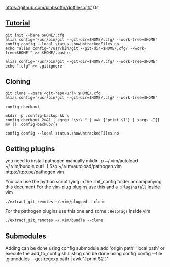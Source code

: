 https://github.com/binbsoffn/dotfiles.git# Git
## [Tutorial](https://www.atlassian.com/git/tutorials/dotfiles)

    git init --bare $HOME/.cfg
    alias config='/usr/bin/git --git-dir=$HOME/.cfg/ --work-tree=$HOME'
    config config --local status.showUntrackedFiles no
    echo "alias config='/usr/bin/git --git-dir=$HOME/.cfg/ --work-tree=$HOME'" >> $HOME/.bashrc

    alias config='/usr/bin/git --git-dir=$HOME/.cfg/ --work-tree=$HOME'
    echo ".cfg" >> .gitignore

## Cloning

    git clone --bare <git-repo-url> $HOME/.cfg
    alias config='/usr/bin/git --git-dir=$HOME/.cfg/ --work-tree=$HOME'

    config checkout

    mkdir -p .config-backup && \
    config checkout 2>&1 | egrep "\s+\." | awk {'print $1'} | xargs -I{} mv {} .config-backup/{}

    config config --local status.showUntrackedFiles no


## Getting plugins
you need to install pathogen manually
mkdir -p ~/.vim/autoload ~/.vim/bundle
curl -LSso ~/.vim/autoload/pathogen.vim https://tpo.pe/pathogen.vim

You can use the python script lying in the .init_config folder accompanying this document
For the vim-plug plugins use this and a `:PlugInstall` inside vim

    ./extract_git_remotes ~/.vim/plugged --clone

For the pathogen plugins use this one and some `:HelpTags` inside vim

    ./extract_git_remotes ~/.vim/bundle --clone

## Submodules
Adding can be done using
    config submodule add 'origin path' 'local path'
    or execute the add_to_config.sh
Listing can be done using
    config config --file .gitmodules --get-regexp path | awk '{ print $2 }'
